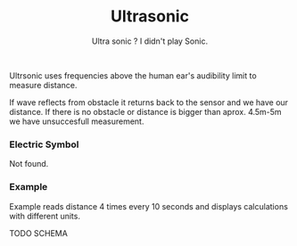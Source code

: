 <div align="center">
  <h1> Ultrasonic </h1>
  <p> Ultra sonic ? I didn't play Sonic.</p>
</div>  
<br/>

Ultrsonic uses frequencies above the human ear's audibility limit to measure distance.

If wave reflects from obstacle it returns back to the sensor and we have our distance. If there is no obstacle or distance 
is bigger than aprox. 4.5m-5m we have unsuccesfull measurement.

### Electric Symbol

Not found.

### Example 

Example reads distance 4 times every 10 seconds and displays calculations with different units.

TODO SCHEMA